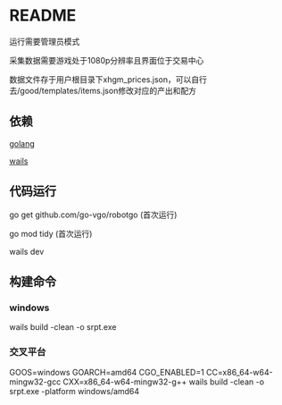 # README

运行需要管理员模式

采集数据需要游戏处于1080p分辨率且界面位于交易中心

数据文件存于用户根目录下xhgm_prices.json，可以自行去/good/templates/items.json修改对应的产出和配方

## 依赖
[golang](https://go.dev/)

[wails](https://wails.io/zh-Hans/docs/gettingstarted/installation)

## 代码运行

go get github.com/go-vgo/robotgo (首次运行)

go mod tidy (首次运行)


wails dev

## 构建命令
### windows
wails build -clean -o srpt.exe

### 交叉平台
GOOS=windows GOARCH=amd64 CGO_ENABLED=1 CC=x86_64-w64-mingw32-gcc CXX=x86_64-w64-mingw32-g++ wails build -clean -o srpt.exe -platform windows/amd64
